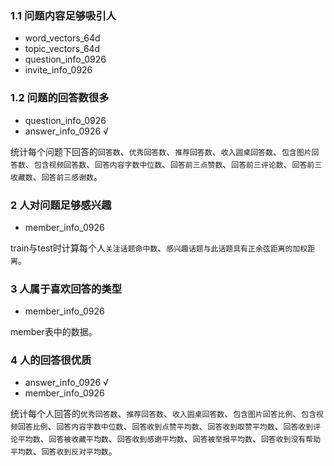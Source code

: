 ### 1.1 问题内容足够吸引人

* word_vectors_64d
* topic_vectors_64d
* question_info_0926
* invite_info_0926



### 1.2 问题的回答数很多

* question_info_0926
* answer_info_0926 √

统计每个问题下回答的`回答数`、`优秀回答数`、`推荐回答数`、`收入圆桌回答数`、`包含图片回答数`、`包含视频回答数`、`回答内容字数中位数`、`回答前三点赞数`、`回答前三评论数`、`回答前三收藏数`、`回答前三感谢数`。

### 2 人对问题足够感兴趣

* member_info_0926

train与test时计算每个人`关注话题命中数`、`感兴趣话题与此话题具有正余弦距离的加权距离`。

### 3 人属于喜欢回答的类型

* member_info_0926

member表中的数据。

### 4 人的回答很优质

* answer_info_0926 √
* member_info_0926

统计每个人回答的`优秀回答数`、`推荐回答数`、`收入圆桌回答数`、`包含图片回答比例`、`包含视频回答比例`、`回答内容字数中位数`、`回答收到点赞平均数`、`回答收到取赞平均数`、`回答收到评论平均数`、`回答被收藏平均数`、`回答收到感谢平均数`、`回答被举报平均数`、`回答收到没有帮助平均数`、`回答收到反对平均数`。